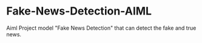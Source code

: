# Fake-News-Detection-AIML
Aiml Project model "Fake News Detection" that can detect the fake and true news.
